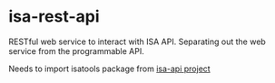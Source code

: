 # isa-rest-api

RESTful web service to interact with ISA API. Separating out the web service from the programmable API.

Needs to import isatools package from [isa-api project](https://github.com/ISA-tools/isa-api)
